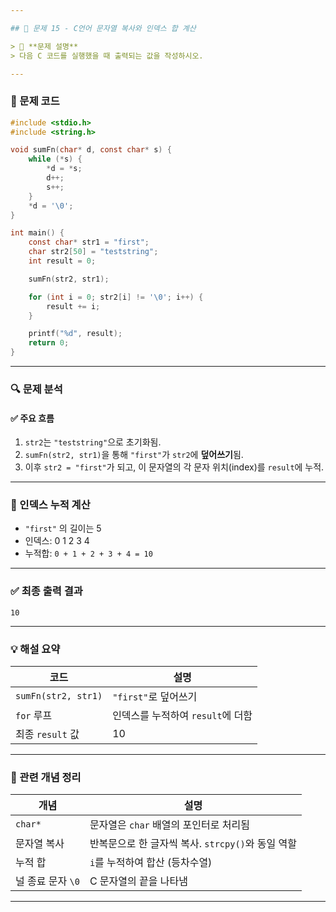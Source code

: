 ```yaml
---

## 🧵 문제 15 - C언어 문자열 복사와 인덱스 합 계산

> 📌 **문제 설명**
> 다음 C 코드를 실행했을 때 출력되는 값을 작성하시오.

---
```


### 📄 문제 코드

```c
#include <stdio.h>
#include <string.h>

void sumFn(char* d, const char* s) {
    while (*s) {
        *d = *s;
        d++;
        s++;
    }
    *d = '\0'; 
}

int main() {
    const char* str1 = "first";
    char str2[50] = "teststring";  
    int result = 0;

    sumFn(str2, str1);

    for (int i = 0; str2[i] != '\0'; i++) {
        result += i;
    }

    printf("%d", result);
    return 0;
}
```

---

### 🔍 문제 분석

#### ✅ 주요 흐름

1. `str2`는 `"teststring"`으로 초기화됨.
2. `sumFn(str2, str1)`을 통해 `"first"`가 `str2`에 **덮어쓰기**됨.
3. 이후 `str2 = "first"`가 되고, 이 문자열의 각 문자 위치(index)를 `result`에 누적.

---

### 🔢 인덱스 누적 계산

* `"first"` 의 길이는 5
* 인덱스: 0 1 2 3 4
* 누적합: `0 + 1 + 2 + 3 + 4 = 10`

---

### ✅ 최종 출력 결과

```
10
```

---

### 💡 해설 요약

| 코드                  | 설명                     |
| ------------------- | ---------------------- |
| `sumFn(str2, str1)` | `"first"`로 덮어쓰기        |
| `for` 루프            | 인덱스를 누적하여 `result`에 더함 |
| 최종 `result` 값       | 10                     |

---

### 📘 관련 개념 정리

| 개념           | 설명                                |
| ------------ | --------------------------------- |
| `char*`      | 문자열은 `char` 배열의 포인터로 처리됨          |
| 문자열 복사       | 반복문으로 한 글자씩 복사. `strcpy()`와 동일 역할 |
| 누적 합         | `i`를 누적하여 합산 (등차수열)               |
| 널 종료 문자 `\0` | C 문자열의 끝을 나타냄                     |

---
